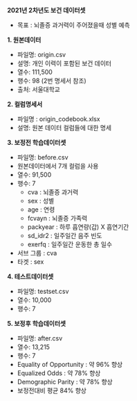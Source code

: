 **2021년 2차년도 보건 데이터셋**
- 목표 : 뇌졸증 과거력이 주어졌을때 성별 예측

**1. 원본데이터**

- 파일명: origin.csv
- 설명: 개인 이력이 포함된 보건 데이터
- 열수: 111,500
- 행수: 98 (2번 명세서 참조)
- 출처: 서울대학교

**2. 컬럼명세서**

- 파일명 : origin_codebook.xlsx
- 설명: 원본 데이터 컬럼들에 대한 명세

**3. 보정전 학습데이터셋**

- 파일명: before.csv
- 원본데이터에서 7개 컬럼을 사용
- 열수: 91,500
- 행수: 7
	- cva : 뇌졸증 과거력
	- sex : 성별
	- age : 연령
	- fcvayn : 뇌졸증 가족력
	- packyear : 하루 흡연량(갑) X 흡연기간
	- sd_idr2 : 일주일간 음주 빈도
	- exerfq : 일주일간 운동한 총 일수
- 서브 그룹 : cva
- 타겟 : sex

**4. 테스트데이터셋**

- 파일명: testset.csv
- 열수: 10,000
- 행수: 7

**5. 보정후 학습데이터셋**

- 파일명: after.csv
- 열수: 13,215
- 행수: 7
- Equality of Opportunity : 약 96% 향상
- Equalized Odds : 약 78% 향상
- Demographic Parity : 약 78% 향상 
- 보정전대비 평균 84% 향상

